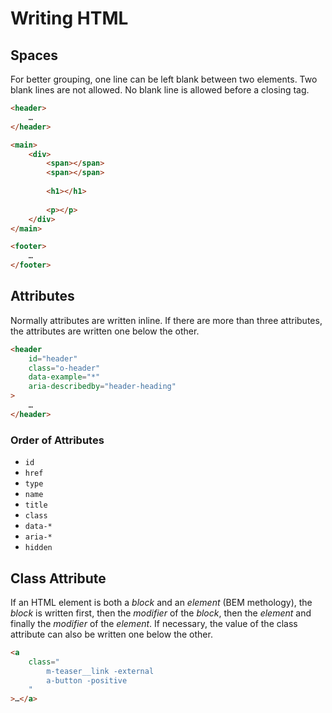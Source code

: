 # Writing HTML

## Spaces

For better grouping, one line can be left blank between two elements. Two blank lines are not allowed. No blank line is allowed before a closing tag.

```html
<header>
	…
</header>

<main>
	<div>
		<span></span>
		<span></span>
		
		<h1></h1>
		
		<p></p>
	</div>
</main>

<footer>
	…
</footer>
```

## Attributes

Normally attributes are written inline. If there are more than three attributes, the attributes are written one below the other.

```html
<header
	id="header"
	class="o-header"
	data-example="*"
	aria-describedby="header-heading"
>
	…
</header>
```

### Order of Attributes
- `id`
- `href`
- `type`
- `name`
- `title`
- `class`
- `data-*`
- `aria-*`
- `hidden`


## Class Attribute

If an HTML element is both a *block* and an *element* (BEM methology), the *block* is written first, then the *modifier* of the *block*, then the *element* and finally the *modifier* of the *element*. If necessary, the value of the class attribute can also be written one below the other.

```html
<a 
	class="
		m-teaser__link -external 
		a-button -positive
	"
>…</a>
```

